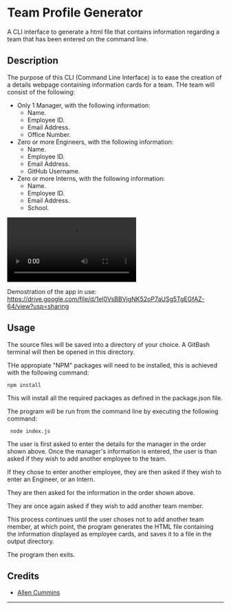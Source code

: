 # Team Profile Generator

A CLI interface to generate a html file that contains information regarding a team that has been entered on the command line.

## Description

The purpose of this CLI (Command Line Interface) is to ease the creation of a details webpage containing information cards for a team.
THe team will consist of the following:

* Only 1 Manager, with the following information:  
  * Name.
  * Employee ID.
  * Email Address.
  * Office Number.
* Zero or more Engineers, with the following information:
  * Name.
  * Employee ID.
  * Email Address.
  * GitHub Username.
* Zero or more Interns, with the following information:
  * Name.
  * Employee ID.
  * Email Address.
  * School.

<!-- Mixture Variants:

https://user-images.githubusercontent.com/6877923/115474571-03c75800-a23e-11eb-8096-8973aad5fa9f.mp4 -->

![Demostration of the app in use:](./assets/TeamProfile.mp4)

Demostration of the app in use:
https://drive.google.com/file/d/1el0VsBBVjgNK52oP7aUSg5TgEGfAZ-64/view?usp=sharing

## Usage

The source files will be saved into a directory of your choice.
A GitBash terminal will then be opened in this directory.

THe appropiate "NPM" packages will need to be installed, this is achieved with the following command:

```text
npm install
```

This will install all the required packages as defined in the package.json file.

The program will be run from the command line by executing the following command:

```text
 node index.js
```

The user is first asked to enter the details for the manager in the order shown above.
Once the manager's information is entered, the user is than asked if they wish to add another employee to the team.

If they chose to enter another employee, they are then asked if they wish to enter an Engineer, or an Intern.

They are then asked for the information in the order shown above.

They are once again asked if they wish to add another team member.

This process continues until the user choses not to add another team member, at which point, the program generates the HTML file containing the information displayed as employee cards, and saves it to a file in the output directory.

The program then exits.

## Credits

* [Allen Cummins](https://github.com/Allen-EC)  

---
